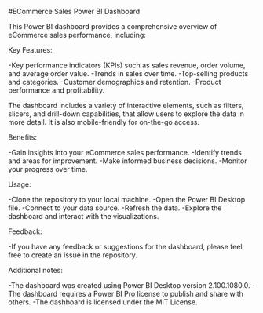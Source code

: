 #ECommerce Sales Power BI Dashboard

This Power BI dashboard provides a comprehensive overview of eCommerce sales performance, including:

Key Features:

-Key performance indicators (KPIs) such as sales revenue, order volume, and average order value.
-Trends in sales over time.
-Top-selling products and categories.
-Customer demographics and retention.
-Product performance and profitability.

The dashboard includes a variety of interactive elements, such as filters, slicers, and drill-down capabilities, that allow users to explore the data in more detail. It is also mobile-friendly for on-the-go access.

Benefits:

-Gain insights into your eCommerce sales performance.
-Identify trends and areas for improvement.
-Make informed business decisions.
-Monitor your progress over time.

Usage:

-Clone the repository to your local machine.
-Open the Power BI Desktop file.
-Connect to your data source.
-Refresh the data.
-Explore the dashboard and interact with the visualizations.

Feedback:

-If you have any feedback or suggestions for the dashboard, please feel free to create an issue in the repository.

Additional notes:

-The dashboard was created using Power BI Desktop version 2.100.1080.0.
-The dashboard requires a Power BI Pro license to publish and share with others.
-The dashboard is licensed under the MIT License.
